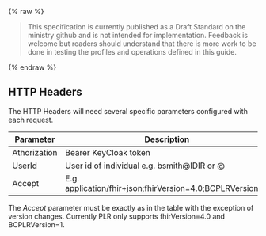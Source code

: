 {% raw %}
<blockquote class="stu-note">
<p>
This specification is currently published as a Draft Standard on the ministry github and is not intended for implementation.  Feedback is welcome but readers should understand that there is more work to be done in testing the profiles and operations defined in this guide.</p>
</blockquote>
{% endraw %}

## HTTP Headers
The HTTP Headers will need several specific parameters configured with each request.

Parameter | Description
---|---|
Athorization | Bearer KeyCloak token
UserId | User id of individual e.g. bsmith@IDIR or <userid>@<identy provider>
Accept | E.g. application/fhir+json;fhirVersion=4.0;BCPLRVersion=1
  
The *Accept* parameter must be exactly as in the table with the exception of version changes.  Currently PLR only supports fhirVersion=4.0 and BCPLRVersion=1.
